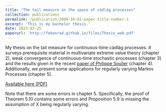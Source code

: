 ```yaml
---
title: "The tail measure on the space of càdlàg processes"
collection: publications
permalink: /publication/2009-10-01-paper-title-number-1
excerpt: 'This is my bachelor thesis.'
date: 2023-03-25
paperurl: 'http://fekonrad.github.io/files/Thesis_web.pdf'
---
```

My thesis on the tail measure for continuous-time càdlàg processes. It surveys prerequisite material in multivariate extreme value theory (chapter 2), weak convergence of continuous-time stochastic processes (chapter 3) and the results given in the recent [paper of Philippe Soulier](https://arxiv.org/pdf/2004.00325.pdf) (chapter 4). Additionally, we present some applications for regularly varying Markov Processes (chapter 5).   

[Available here (PDF)](http://fekonrad.github.io/files/Thesis_web.pdf)

Note that there are some errors in chapter 5. Specifically, the proof of Theorem 5.10 contains some errors and Proposition 5.9 is missing the assumption of X being regularly varying. 
